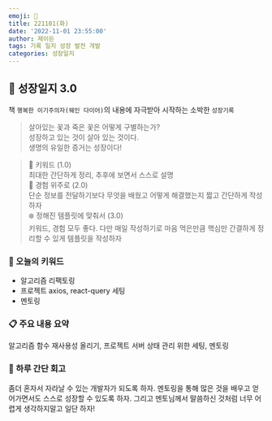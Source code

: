 ```yaml
---
emoji: 🌱
title: 221101(화)
date: '2022-11-01 23:55:00'
author: 제이든
tags: 기록 일지 성장 발전 개발
categories: 성장일지
---
```


## 🎄 성장일지 3.0

책 `행복한 이기주의자(웨인 다이어)`의 내용에 자극받아 시작하는 소박한 `성장기록`

> 살아있는 꽃과 죽은 꽃은 어떻게 구별하는가?<br/>
> 성장하고 있는 것이 살아 있는 것이다.<br/>
> 생명의 유일한 증거는 성장이다!

> 🌳 키워드 (1.0)<br/>
> 최대한 간단하게 정리, 추후에 보면서 스스로 설명<br/>
> 🍉 경험 위주로 (2.0)<br/>
> 단순 정보를 전달하기보다 무엇을 배웠고 어떻게 해결했는지 짧고 간단하게 작성하자<br/>
> ❄️ 정해진 템플릿에 맞춰서 (3.0)<br/>
> 키워드, 경험 모두 좋다. 다만 매일 작성하기로 마음 먹은만큼 핵심만 간결하게 정리할 수 있게 템플릿을 작성하자

### 🔑 오늘의 키워드

- 알고리즘 리팩토링
- 프로젝트 axios, react-query 세팅
- 멘토링

### 📋 주요 내용 요약

알고리즘 함수 재사용성 올리기, 프로젝트 서버 상태 관리 위한 세팅, 멘토링

### 📝 하루 간단 회고

좀더 혼자서 자라날 수 있는 개발자가 되도록 하자. 멘토링을 통해 많은 것을 배우고 얻어가면서도 스스로 성장할 수 있도록 하자. 그리고 멘토님께서 말씀하신 것처럼 너무 어렵게 생각하지말고 일단 하자!

```toc

```

